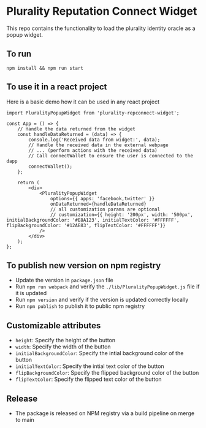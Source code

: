 # Plurality Reputation Connect Widget
This repo contains the functionality to load the plurality identity oracle as a popup widget.

## To run
```
npm install && npm run start
```

## To use it in a react project

Here is a basic demo how it can be used in any react project
```
import PluralityPopupWidget from 'plurality-repconnect-widget';

const App = () => {
    // Handle the data returned from the widget
    const handleDataReturned = (data) => {
        console.log('Received data from widget:', data);
        // Handle the received data in the external webpage
        // ... (perform actions with the received data)
        // Call connectWallet to ensure the user is connected to the dapp
        connectWallet();
    };

    return (
        <div>
            <PluralityPopupWidget
                options={{ apps: 'facebook,twitter' }}
                onDataReturned={handleDataReturned}
                // all customization params are optional
                // customization={{ height: '200px', width: '500px', initialBackgroundColor: '#E8A123', initialTextColor: '#FFFFFF', flipBackgroundColor: '#12AE83', flipTextColor: '#FFFFFF'}}
            />
        </div>
    );
};
```

## To publish new version on npm registry
- Update the version in `package.json` file
- Run `npm run webpack` and verify the `./lib/PluralityPopupWidget.js` file if it is updated
- Run `npm version` and verify if the version is updated correctly locally
- Run `npm publish` to publish it to public npm registry

## Customizable attributes
- ```height```: Specify the height of the button
- ```width```: Specify the width of the button
- ```initialBackgroundColor```: Specify the intial background color of the button
- ```initialTextColor```: Specify the intial text color of the button
- ```flipBackgroundColor```: Specify the flipped background color of the button
- ```flipTextColor```: Specify the flipped text color of the button

## Release
- The package is released on NPM registry via a build pipeline on merge to main

